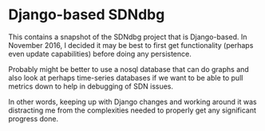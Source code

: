 # Django-based SDNdbg

This contains a snapshot of the SDNdbg project that
is Django-based.  In November 2016, I decided it may be
best to first get functionality (perhaps even update capabilities)
before doing any persistence.

Probably might be better to use a nosql database that can do graphs
and also look at perhaps time-series databases if we want to be able
to pull metrics down to help in debugging of SDN issues.

In other words, keeping up with Django changes and working around
it was distracting me from the complexities needed to properly get
any significant progress done.